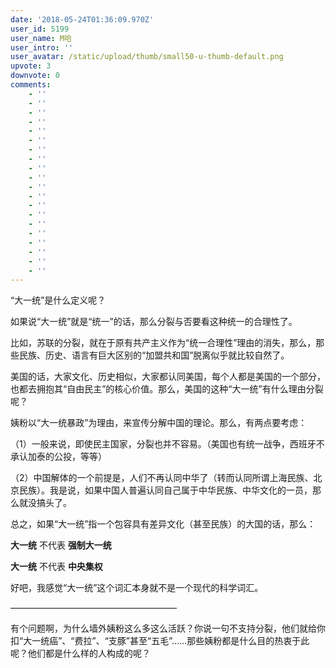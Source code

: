 ```yaml
---
date: '2018-05-24T01:36:09.970Z'
user_id: 5199
user_name: M哈
user_intro: ''
user_avatar: /static/upload/thumb/small50-u-thumb-default.png
upvote: 3
downvote: 0
comments:
    - ''
    - ''
    - ''
    - ''
    - ''
    - ''
    - ''
    - ''
    - ''
    - ''
    - ''
    - ''
    - ''
    - ''
    - ''
    - ''
    - ''
    - ''
    - ''
    - ''
---
```


“大一统”是什么定义呢？  

如果说“大一统”就是“统一”的话，那么分裂与否要看这种统一的合理性了。

比如，苏联的分裂，就在于原有共产主义作为“统一合理性”理由的消失，那么，那些民族、历史、语言有巨大区别的“加盟共和国”脱离似乎就比较自然了。

美国的话，大家文化、历史相似，大家都认同美国，每个人都是美国的一个部分，也都去拥抱其“自由民主”的核心价值。那么，美国的这种“大一统”有什么理由分裂呢？

姨粉以“大一统暴政”为理由，来宣传分解中国的理论。那么，有两点要考虑：

（1）一般来说，即使民主国家，分裂也并不容易。（美国也有统一战争，西班牙不承认加泰的公投，等等）

（2）中国解体的一个前提是，人们不再认同中华了（转而认同所谓上海民族、北京民族）。我是说，如果中国人普遍认同自己属于中华民族、中华文化的一员，那么就没搞头了。

  

总之，如果“大一统”指一个包容具有差异文化（甚至民族）的大国的话，那么：

**大一统** 不代表 **强制大一统**

**大一统** 不代表 **中央集权**

  

好吧，我感觉“大一统”这个词汇本身就不是一个现代的科学词汇。

  

———————————————————

有个问题啊，为什么墙外姨粉这么多这么活跃？你说一句不支持分裂，他们就给你扣“大一统癌”、“费拉”、“支豚”甚至“五毛”……那些姨粉都是什么目的热衷于此呢？他们都是什么样的人构成的呢？
